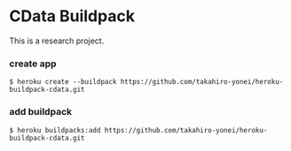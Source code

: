 # CData Buildpack

This is a research project.

### create app

```
$ heroku create --buildpack https://github.com/takahiro-yonei/heroku-buildpack-cdata.git
```

### add buildpack

```
$ heroku buildpacks:add https://github.com/takahiro-yonei/heroku-buildpack-cdata.git
```
